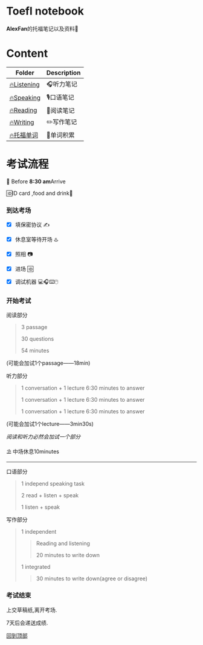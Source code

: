 # Toefl notebook

**AlexFan**的托福笔记以及资料💾



# Content

| Folder                    | Description |
| ------------------------- | ----------- |
| [🔥Listening](./Listening) | 🎧听力笔记   |
| [🔥Speaking](./Speaking)   | 🎙️口语笔记   |
| [🔥Reading](./Reading)     | 📖阅读笔记   |
| [🔥Writing](./Writing)     | ✏️写作笔记   |
| [🔥托福单词](./单词.md)     | 🌊单词积累   |



# 考试流程

🚗 Before **8:30 am**Arrive

🆔ID card ,food and drink🍹 



### **到达考场**

- [x] 填保密协议 ✍️
- [x] 休息室等待开场 ♨️
- [x] 照相 📷
- [x] 进场 🆔
- [x] 调试机器 💻🎧⌨️🖱️



### **开始考试**

阅读部分

>3 passage
>
>30 questions 
>
> 54 minutes

(可能会加试1个passage——18min)



听力部分

>1 conversation + 1 lecture 6:30 minutes to answer
>
>1 conversation + 1 lecture 6:30 minutes to answer
>
>1 conversation + 1 lecture 6:30 minutes to answer

(可能会加试1个lecture——3min30s)

*阅读和听力必然会加试一个部分*



⛱️ 中场休息10minutes

---



口语部分

> 1 independ speaking task
>
> 2 read + listen + speak 
>
> 1 listen + speak

写作部分

>1 independent 
>
>> Reading and listening
>>
>> 20 minutes to write down
>
>1 integrated
>
>> 30 minutes to write down(agree or disagree)



### 考试结束

上交草稿纸,离开考场.

7天后会递送成绩.

[回到顶部](#readme)